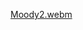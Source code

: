 [Moody2.webm](https://github.com/Gustavo-Soto-Reyes/Moody/assets/83844074/140b211b-88cb-4f80-84b4-c6ccfb4068ca)
